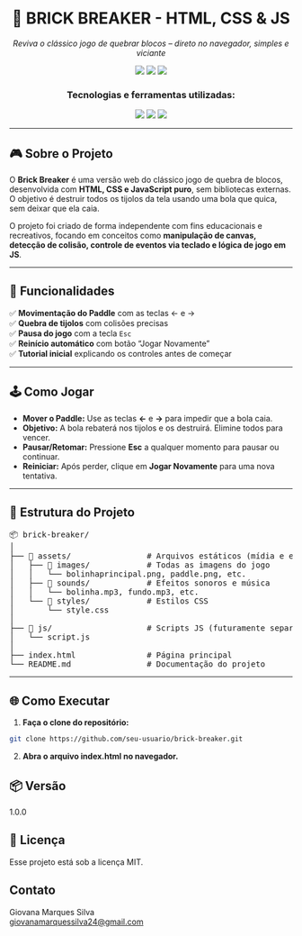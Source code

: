 <h1 align="center">🧱 BRICK BREAKER - HTML, CSS & JS</h1>

<p align="center"><em>Reviva o clássico jogo de quebrar blocos – direto no navegador, simples e viciante</em></p>

<p align="center">
  <img src="https://img.shields.io/badge/último%20commit-junho-blue?style=flat-square" />
  <img src="https://img.shields.io/badge/javascript-100%25-F7DF1E?style=flat-square&logo=javascript&logoColor=black" />
  <img src="https://img.shields.io/badge/tecnologias-3-blue?style=flat-square" />
</p>

<h3 align="center">Tecnologias e ferramentas utilizadas:</h3>

<p align="center">
  <img src="https://img.shields.io/badge/HTML5-E34F26?style=for-the-badge&logo=html5&logoColor=white" />
  <img src="https://img.shields.io/badge/CSS3-1572B6?style=for-the-badge&logo=css3&logoColor=white" />
  <img src="https://img.shields.io/badge/JavaScript-F7DF1E?style=for-the-badge&logo=javascript&logoColor=black" />
</p>

---

## 🎮 Sobre o Projeto

O **Brick Breaker** é uma versão web do clássico jogo de quebra de blocos, desenvolvida com **HTML, CSS e JavaScript puro**, sem bibliotecas externas. O objetivo é destruir todos os tijolos da tela usando uma bola que quica, sem deixar que ela caia.

O projeto foi criado de forma independente com fins educacionais e recreativos, focando em conceitos como **manipulação de canvas, detecção de colisão, controle de eventos via teclado e lógica de jogo em JS**.

---

## 🧠 Funcionalidades

✅ **Movimentação do Paddle** com as teclas ← e →  
✅ **Quebra de tijolos** com colisões precisas  
✅ **Pausa do jogo** com a tecla `Esc`  
✅ **Reinício automático** com botão “Jogar Novamente”  
✅ **Tutorial inicial** explicando os controles antes de começar  

---

## 🕹️ Como Jogar

- **Mover o Paddle:** Use as teclas **←** e **→** para impedir que a bola caia.
- **Objetivo:** A bola rebaterá nos tijolos e os destruirá. Elimine todos para vencer.
- **Pausar/Retomar:** Pressione **Esc** a qualquer momento para pausar ou continuar.
- **Reiniciar:** Após perder, clique em **Jogar Novamente** para uma nova tentativa.

---

## 📂 Estrutura do Projeto
<pre>📦 brick-breaker/
│
├── 📁 assets/                # Arquivos estáticos (mídia e estilos)
│   ├── 📁 images/            # Todas as imagens do jogo
│   │   └── bolinhaprincipal.png, paddle.png, etc.
│   ├── 📁 sounds/            # Efeitos sonoros e música
│   │   └── bolinha.mp3, fundo.mp3, etc.
│   └── 📁 styles/            # Estilos CSS
│       └── style.css
│
├── 📁 js/                    # Scripts JS (futuramente separado por módulos, se quiser escalar)
│   └── script.js
│
├── index.html               # Página principal
└── README.md                # Documentação do projeto
</pre>

---

## 🌐 Como Executar

1. **Faça o clone do repositório:**
```bash
git clone https://github.com/seu-usuario/brick-breaker.git
```

2. **Abra o arquivo index.html no navegador.**

<h2>📦 Versão</h2>
<p>1.0.0</p>

<h2>📄 Licença</h2>
<p>Esse projeto está sob a licença MIT.</p>

## Contato ##
Giovana Marques Silva <br>
giovanamarquessilva24@gmail.com
